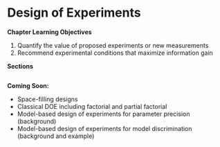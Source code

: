 # Design of Experiments

**Chapter Learning Objectives**
1. Quantify the value of proposed experiments or new measurements
2. Recommend experimental conditions that maximize information gain

**Sections**

```{tableofcontents}
```

**Coming Soon:**
* Space-filling designs
* Classical DOE including factorial and partial factorial
* Model-based design of experiments for parameter precision (background)
* Model-based design of experiments for model discrimination (background and example)